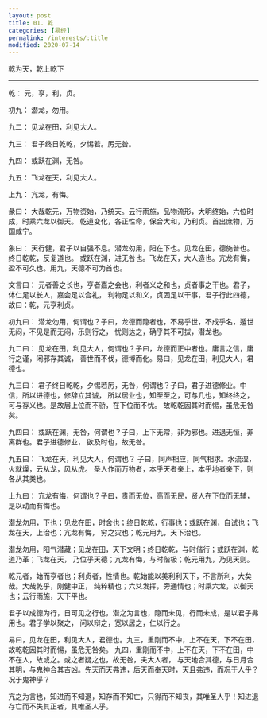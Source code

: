 ```yaml
---
layout: post
title: 01. 乾
categories: [易经]
permalink: /interests/:title
modified: 2020-07-14
---
```


乾为天，乾上乾下

---

乾： 元，亨，利，贞。

初九： 潜龙，勿用。

九二： 见龙在田，利见大人。

九三： 君子终日乾乾，夕惕若。厉无咎。

九四： 或跃在渊，无咎。

九五： 飞龙在天，利见大人。

上九： 亢龙，有悔。

彖曰： 大哉乾元，万物资始，乃统天。云行雨施，品物流形，大明终始，六位时成，时乘六龙以御天。
乾道变化，各正性命，保合大和，乃利贞。首出庶物，万国咸宁。

象曰： 天行健，君子以自强不息。潜龙勿用，阳在下也。见龙在田，德施普也。终日乾乾，反复道也。
或跃在渊，进无咎也。飞龙在天，大人造也。亢龙有悔，盈不可久也。用九，天德不可为首也。

文言曰： 元者善之长也，亨者嘉之会也，利者义之和也，贞者事之干也。君子，体仁足以长人，嘉会足以合礼，
利物足以和义，贞固足以干事，君子行此四德，故曰：乾，元亨利贞。

初九曰： 潜龙勿用，何谓也？子曰，龙德而隐者也，不易乎世，不成乎名，遁世无闷，不见是而无闷，乐则行之，
忧则达之，确乎其不可拔，潜龙也。

九二曰： 见龙在田，利见大人，何谓也？子曰，龙德而正中者也。庸言之信，庸行之谨，闲邪存其诚，
善世而不伐，德博而化。易曰，见龙在田，利见大人，君德也。

九三曰： 君子终日乾乾，夕惕若厉，无咎，何谓也？子曰，君子进德修业。中信，所以进德也，修辞立其诚，
所以居业也，知至至之，可与几也，知终终之，可与存义也。是故居上位而不骄，在下位而不忧。
故乾乾因其时而惕，虽危无咎矣。

九四曰： 或跃在渊，无咎，何谓也？子曰，上下无常，非为邪也。进退无恒，非离群也。君子进德修业，
欲及时也，故无咎。

九五曰： 飞龙在天，利见大人，何谓也？ 子曰，同声相应，同气相求。水流湿，火就燥，云从龙，风从虎。
圣人作而万物者，本乎天者亲上，本乎地者亲下，则各从其类也。

上九曰： 亢龙有悔，何谓也？子曰，贵而无位，高而无民，贤人在下位而无辅，是以动而有悔也。

潜龙勿用，下也；见龙在田，时舍也；终日乾乾，行事也；或跃在渊，自试也；飞龙在天，上治也；亢龙有悔，
穷之灾也；乾元用九，天下治也。

潜龙勿用，阳气潜藏；见龙在田，天下文明；终日乾乾，与时偕行；或跃在渊，乾道乃革；飞龙在天，
乃位乎天德；亢龙有悔，与时偕极；乾元用九，乃见天则。

乾元者，始而亨者也；利贞者，性情也。乾始能以美利利天下，不言所利，大矣哉。大哉乾乎，刚健中正，
纯粹精也；六爻发挥，旁通情也；时乘六龙，以御天也；云行雨施，天下平也。

君子以成德为行，日可见之行也，潜之为言也，隐而未见，行而未成，是以君子弗用也。君子学以聚之，
问以辩之，宽以居之，仁以行之。

易曰，见龙在田，利见大人，君德也。九三，重刚而不中，上不在天，下不在田，故乾乾因其时而惕，虽危无咎矣。
九四，重刚而不中，上不在天，下不在田，中不在人，故或之。或之者疑之也，故无咎，夫大人者，
与天地合其德，与日月合其明，与鬼神合其吉凶。先天而天弗违，后天而奉天时，天且弗违，而况于人乎？
况于鬼神乎？

亢之为言也，知进而不知退，知存而不知亡，只得而不知丧，其唯圣人乎！知进退存亡而不失其正者，其唯圣人乎。
